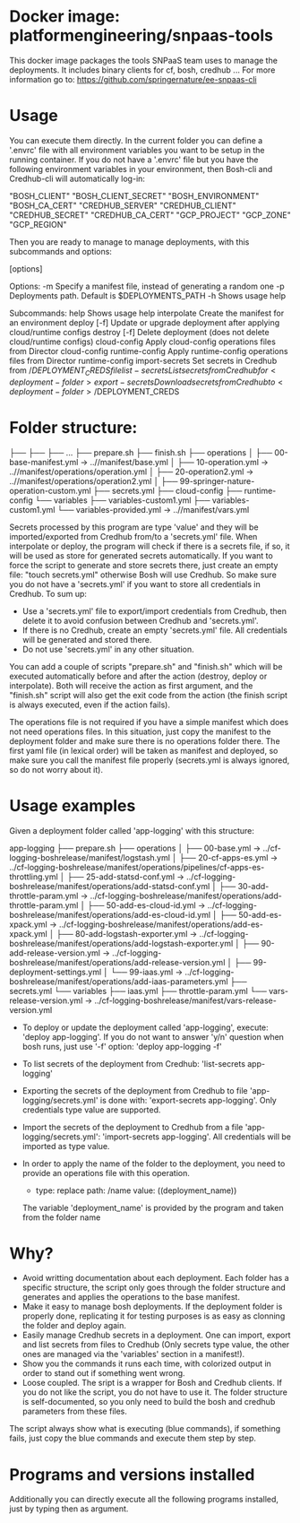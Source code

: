 # Docker image: platformengineering/snpaas-tools

This docker image packages the tools SNPaaS team uses to manage the deployments.
It includes binary clients for cf, bosh, credhub ...
For more information go to: https://github.com/springernature/ee-snpaas-cli


# Usage

You can execute them directly. In the current folder you can define a '.envrc' file
with all environment variables you want to be setup in the running container.
If you do not have a '.envrc' file but you have the following environment variables
in your environment, then Bosh-cli and Credhub-cli will automatically log-in: 

  "BOSH_CLIENT"
  "BOSH_CLIENT_SECRET"
  "BOSH_ENVIRONMENT"
  "BOSH_CA_CERT"
  "CREDHUB_SERVER"
  "CREDHUB_CLIENT"
  "CREDHUB_SECRET"
  "CREDHUB_CA_CERT"
  "GCP_PROJECT"
  "GCP_ZONE"
  "GCP_REGION"

Then you are ready to manage to manage deployments, with this subcommands and options:

<subcommand> <folder> [options]

Options:
    -m      Specify a manifest file, instead of generating a random one
    -p      Deployments path. Default is $DEPLOYMENTS_PATH
    -h      Shows usage help

Subcommands:
    help            Shows usage help
    interpolate     Create the manifest for an environment
    deploy [-f]     Update or upgrade deployment after applying cloud/runtime configs
    destroy [-f]    Delete deployment (does not delete cloud/runtime configs)
    cloud-config    Apply cloud-config operations files from Director cloud-config
    runtime-config  Apply runtime-config operations files from Director runtime-config
    import-secrets  Set secrets in Credhub from <deployment-folder>/$DEPLOYMENT_CREDS file
    list-secrets    List secrets from Credhub for <deployment-folder>
    export-secrets  Download secrets from Credhub to <deployment-folder>/$DEPLOYMENT_CREDS


# Folder structure:

<deployment-folder>
├── <boshrelease1-git-submodule-folder>
├── <boshrelease2-git-submodule-folder>
├── ...
├── prepare.sh
├── finish.sh
├── operations
│   ├── 00-base-manifest.yml -> ../<boshrelease1-git-submodule-folder>/manifest/base.yml
│   ├── 10-operation.yml -> ../<boshrelease1-git-submodule-folder>/manifest/operations/operation.yml
│   ├── 20-operation2.yml -> ../<boshrelease1-git-submodule-folder>/manifest/operations/operation2.yml
│   ├── 99-springer-nature-operation-custom.yml
├── secrets.yml
├── cloud-config
├── runtime-config
└── variables
    ├── variables-custom1.yml
    ├── variables-custom1.yml
    └── variables-provided.yml -> ../<boshrelease1-git-submodule-folder>/manifest/vars.yml


Secrets processed by this program are type 'value' and they will be imported/exported
from Credhub from/to a 'secrets.yml' file. When interpolate or deploy, the program
will check if there is a secrets file, if so, it will be used as store for generated
secrets automatically. If you want to force the script to generate and store
secrets there, just create an empty file: "touch secrets.yml" otherwise Bosh will
use Credhub. So make sure you do not have a 'secrets.yml' if you want to store all
credentials in Credhub. To sum up:

* Use a 'secrets.yml' file to export/import credentials from Credhub, then delete
  it to avoid confusion between Credhub and 'secrets.yml'.
* If there is no Credhub, create an empty 'secrets.yml' file. All credentials will
  be generated and stored there.
* Do not use 'secrets.yml' in any other situation.

You can add a couple of scripts "prepare.sh" and "finish.sh" which will be executed
automatically before and after the action (destroy, deploy or interpolate). Both
will receive the action as first argument, and the "finish.sh" script will also get
the exit code from the action (the finish script is always executed, even if the 
action fails).

The operations file is not required if you have a simple manifest which does not need
operations files. In this situation, just copy the manifest to the deployment folder
and make sure there is no operations folder there. The first yaml file (in lexical
order) will be taken as manifest and deployed, so make sure you call the manifest
file properly (secrets.yml is always ignored, so do not worry about it).


# Usage examples

Given a deployment folder called 'app-logging' with this structure:

app-logging
├── prepare.sh
├── operations
│   ├── 00-base.yml -> ../cf-logging-boshrelease/manifest/logstash.yml
│   ├── 20-cf-apps-es.yml -> ../cf-logging-boshrelease/manifest/operations/pipelines/cf-apps-es-throttling.yml
│   ├── 25-add-statsd-conf.yml -> ../cf-logging-boshrelease/manifest/operations/add-statsd-conf.yml
│   ├── 30-add-throttle-param.yml -> ../cf-logging-boshrelease/manifest/operations/add-throttle-param.yml
│   ├── 50-add-es-cloud-id.yml -> ../cf-logging-boshrelease/manifest/operations/add-es-cloud-id.yml
│   ├── 50-add-es-xpack.yml -> ../cf-logging-boshrelease/manifest/operations/add-es-xpack.yml
│   ├── 80-add-logstash-exporter.yml -> ../cf-logging-boshrelease/manifest/operations/add-logstash-exporter.yml
│   ├── 90-add-release-version.yml -> ../cf-logging-boshrelease/manifest/operations/add-release-version.yml
│   ├── 99-deployment-settings.yml
│   └── 99-iaas.yml -> ../cf-logging-boshrelease/manifest/operations/add-iaas-parameters.yml
├── secrets.yml
└── variables
    ├── iaas.yml
    ├── throttle-param.yml
    └── vars-release-version.yml -> ../cf-logging-boshrelease/manifest/vars-release-version.yml


* To deploy or update the deployment called 'app-logging', execute: 'deploy app-logging'.
  If you do not want to answer 'y/n' question when bosh runs, just use '-f' option:
  'deploy app-logging -f'
* To list secrets of the deployment from Credhub: 'list-secrets app-logging'
* Exporting the secrets of the deployment from Credhub to file 'app-logging/secrets.yml'
  is done with: 'export-secrets app-logging'. Only credentials type value are supported.
* Import the secrets of the deployment to Credhub from a file 'app-logging/secrets.yml':
  'import-secrets app-logging'. All credentials will be imported as type value.
* In order to apply the name of the folder to the deployment, you need to provide
  an operations file with this operation.

  - type: replace
    path: /name
    value: ((deployment_name))

  The variable 'deployment_name' is provided by the program and taken from the
  folder name


# Why?

* Avoid writting documentation about each deployment. Each folder has a specific
  structure, the script only goes through the folder structure and generates
  and applies the operations to the base manifest.
* Make it easy to manage bosh deployments. If the deployment folder is properly
  done, replicating it for testing purposes is as easy as clonning the folder
  and deploy again.
* Easily manage Credhub secrets in a deployment. One can import, export and
  list secrets from files to Credhub (Only secrets type value, the other ones 
  are managed via the 'variables' section in a manifest!).
* Show you the commands it runs each time, with colorized output in order to
  stand out if something went wrong.
* Loose coupled. The sript is a wrapper for Bosh and Credhub clients. If you do
  not like the script, you do not have to use it. The folder structure is 
  self-documented, so you only need to build the bosh and credhub parameters
  from these files.


The script always show what is executing (blue commands), if something fails,
just copy the blue commands and execute them step by step.


# Programs and versions installed

Additionally you can directly execute all the following programs installed, just
by typing then as argument.

